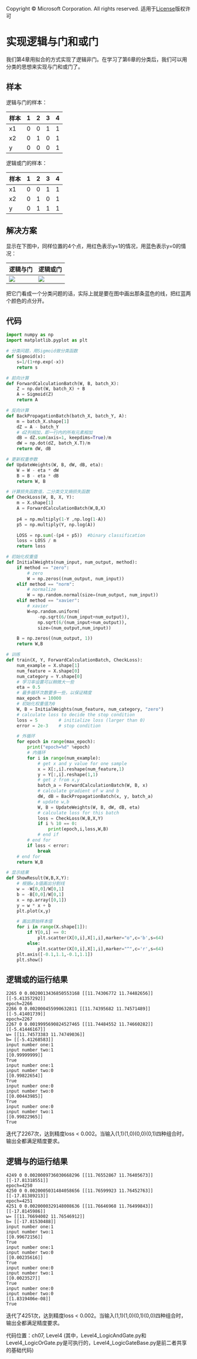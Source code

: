 Copyright © Microsoft Corporation. All rights reserved.
  适用于[License](https://github.com/Microsoft/ai-edu/blob/master/LICENSE.md)版权许可

# 实现逻辑与门和或门

我们第4章用拟合的方式实现了逻辑非门。在学习了第6章的分类后，我们可以用分类的思想来实现与门和或门了。

## 样本

逻辑与门的样本：

|样本|1|2|3|4|
|---|---|---|---|---|
|x1|0|0|1|1|
|x2|0|1|0|1|
|y|0|0|0|1|

逻辑或门的样本：

|样本|1|2|3|4|
|---|---|---|---|---|
|x1|0|0|1|1|
|x2|0|1|0|1|
|y|0|1|1|1|

## 解决方案

显示在下图中，同样位置的4个点，用红色表示y=1的情况，用蓝色表示y=0的情况：

|逻辑与门|逻辑或门|
|---|---|
|<img src=".\Images\7\LogicAndGateResult.png">|<img src=".\Images\7\LogicOrGateResult.png">|

把它门看成一个分类问题的话，实际上就是要在图中画出那条蓝色的线，把红蓝两个颜色的点分开。

## 代码

```Python
import numpy as np
import matplotlib.pyplot as plt

# 分类问题，用Sigmoid做分类函数
def Sigmoid(x):
    s=1/(1+np.exp(-x))
    return s

# 前向计算
def ForwardCalculationBatch(W, B, batch_X):
    Z = np.dot(W, batch_X) + B
    A = Sigmoid(Z)
    return A

# 反向计算
def BackPropagationBatch(batch_X, batch_Y, A):
    m = batch_X.shape[1]
    dZ = A - batch_Y
    # dZ列相加，即一行内的所有元素相加
    dB = dZ.sum(axis=1, keepdims=True)/m
    dW = np.dot(dZ, batch_X.T)/m
    return dW, dB

# 更新权重参数
def UpdateWeights(W, B, dW, dB, eta):
    W = W - eta * dW
    B = B - eta * dB
    return W, B

# 计算损失函数值，二分类交叉熵损失函数
def CheckLoss(W, B, X, Y):
    m = X.shape[1]
    A = ForwardCalculationBatch(W,B,X)
    
    p4 = np.multiply(1-Y ,np.log(1-A))
    p5 = np.multiply(Y, np.log(A))

    LOSS = np.sum(-(p4 + p5))  #binary classification
    loss = LOSS / m
    return loss

# 初始化权重值
def InitialWeights(num_input, num_output, method):
    if method == "zero":
        # zero
        W = np.zeros((num_output, num_input))
    elif method == "norm":
        # normalize
        W = np.random.normal(size=(num_output, num_input))
    elif method == "xavier":
        # xavier
        W=np.random.uniform(
            -np.sqrt(6/(num_input+num_output)),
            np.sqrt(6/(num_input+num_output)),
            size=(num_output,num_input))

    B = np.zeros((num_output, 1))
    return W,B

# 训练
def train(X, Y, ForwardCalculationBatch, CheckLoss):
    num_example = X.shape[1]
    num_feature = X.shape[0]
    num_category = Y.shape[0]
    # 学习率设置可以稍微大一些
    eta = 0.5
    # 最多循环次数要多一些，以保证精度
    max_epoch = 10000
    # 初始化权重值为0
    W, B = InitialWeights(num_feature, num_category, "zero")
    # calculate loss to decide the stop condition
    loss = 5        # initialize loss (larger than 0)
    error = 2e-3    # stop condition

    # 外循环
    for epoch in range(max_epoch):
        print("epoch=%d" %epoch)
        # 内循环
        for i in range(num_example):
            # get x and y value for one sample
            x = X[:,i].reshape(num_feature,1)
            y = Y[:,i].reshape(1,1)
            # get z from x,y
            batch_a = ForwardCalculationBatch(W, B, x)
            # calculate gradient of w and b
            dW, dB = BackPropagationBatch(x, y, batch_a)
            # update w,b
            W, B = UpdateWeights(W, B, dW, dB, eta)
            # calculate loss for this batch
            loss = CheckLoss(W,B,X,Y)
            if i % 10 == 0:
                print(epoch,i,loss,W,B)
            # end if
        # end for
        if loss < error:
            break
    # end for
    return W,B

# 显示结果
def ShowResult(W,B,X,Y):
    # 根据w,b值画出分割线
    w = -W[0,0]/W[0,1]
    b = -B[0,0]/W[0,1]
    x = np.array([0,1])
    y = w * x + b
    plt.plot(x,y)

    # 画出原始样本值
    for i in range(X.shape[1]):
        if Y[0,i] == 0:
            plt.scatter(X[0,i],X[1,i],marker="o",c='b',s=64)
        else:
            plt.scatter(X[0,i],X[1,i],marker="^",c='r',s=64)
    plt.axis([-0.1,1.1,-0.1,1.1])
    plt.show()
```

## 逻辑或的运行结果
```
2265 0 0.0020013436850553168 [[11.74306772 11.74482656]] [[-5.41357292]]
epoch=2266
2266 0 0.002000455990632811 [[11.74395682 11.74571489]] [[-5.41401739]]
epoch=2267
2267 0 0.0019995690824527465 [[11.74484552 11.74660282]] [[-5.41446167]]
w= [[11.74573383 11.74749036]]
b= [[-5.41268583]]
input number one:1
input number two:1
[[0.99999999]]
True
input number one:1
input number two:0
[[0.99822654]]
True
input number one:0
input number two:0
[[0.00443985]]
True
input number one:0
input number two:1
[[0.99822965]]
True
```
迭代了2267次，达到精度loss < 0.002。当输入(1,1)(1,0)(0,0)(0,1)四种组合时，输出全都满足精度要求。

## 逻辑与的运行结果

```
4249 0 0.0020009736030668296 [[11.76552867 11.76405673]] [[-17.81318551]]
epoch=4250
4250 0 0.0020005031484058656 [[11.76599923 11.76452763]] [[-17.81389213]]
epoch=4251
4251 0 0.0020000329148008636 [[11.76646968 11.76499843]] [[-17.8145986]]
w= [[11.76694002 11.76546912]]
b= [[-17.81530488]]
input number one:1
input number two:1
[[0.99672156]]
True
input number one:1
input number two:0
[[0.00235616]]
True
input number one:0
input number two:1
[[0.0023527]]
True
input number one:0
input number two:0
[[1.8319406e-08]]
True
```
迭代了4251次，达到精度loss < 0.002。当输入(1,1)(1,0)(0,1)(0,0)四种组合时，输出全都满足精度要求。

代码位置：ch07, Level4
(其中，Level4_LogicAndGate.py和Level4_LogicOrGate.py是可执行的，Level4_LogicGateBase.py是前二者共享的基础代码)
